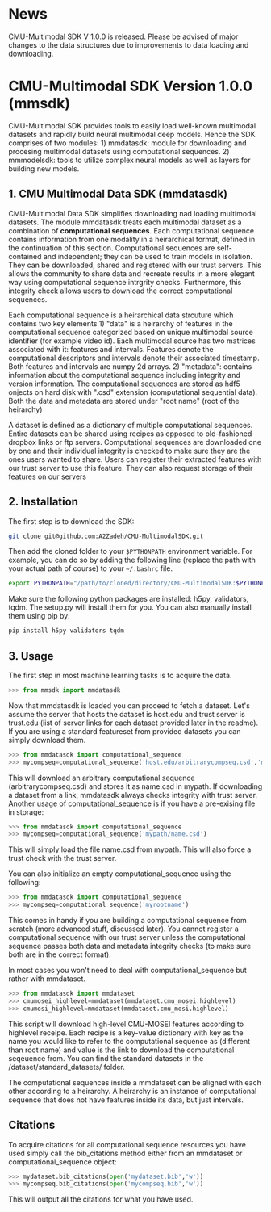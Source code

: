 # News

CMU-Multimodal SDK V 1.0.0 is released. Please be advised of major changes to the data structures due to improvements to data loading and downloading. 

# CMU-Multimodal SDK Version 1.0.0 (mmsdk)

CMU-Multimodal SDK provides tools to easily load well-known multimodal datasets and rapidly build neural multimodal deep models. Hence the SDK comprises of two modules: 1) mmdatasdk: module for downloading and procesing multimodal datasets using computational sequences. 2) mmmodelsdk: tools to utilize complex neural models as well as layers for building new models. 

## 1. CMU Multimodal Data SDK (mmdatasdk)

CMU-Multimodal Data SDK simplifies downloading nad loading multimodal datasets. The module mmdatasdk treats each multimodal dataset as a combination of **computational sequences**. Each computational sequence contains information from one modality in a heirarchical format, defined in the continuation of this section. Computational sequences are self-contained and independent; they can be used to train models in isolation. They can be downloaded, shared and registered with our trust servers. This allows the community to share data and recreate results in a more elegant way using computational sequence intrgrity checks. Furthermore, this integrity check allows users to download the correct computational sequences. 

Each computational sequence is a heirarchical data strcuture which contains two key elements 1) "data" is a heirarchy of features in the computational sequence categorized based on unique multimodal source identifier (for example video id). Each multimodal source has two matrices associated with it: features and intervals. Features denote the computational descriptors and intervals denote their associated timestamp. Both features and intervals are numpy 2d arrays. 2) "metadata": contains information about the computational sequence including integrity and version information. The computational sequences are stored as hdf5 onjects on hard disk with ".csd" extension (computational sequential data). Both the data and metadata are stored under "root name" (root of the heirarchy)

A dataset is defined as a dictionary of multiple computational sequences. Entire datasets can be shared using recipes as opposed to old-fashioned dropbox links or ftp servers. Computational sequences are downloaded one by one and their individual integrity is checked to make sure they are the ones users wanted to share. Users can register their extracted features with our trust server to use this feature. They can also request storage of their features on our servers 




## 2. Installation

The first step is to download the SDK:

```bash
git clone git@github.com:A2Zadeh/CMU-MultimodalSDK.git
```

Then add the cloned folder to your `$PYTHONPATH` environment variable. For example, you can do so by adding the following line (replace the path with your actual path of course) to your `~/.bashrc` file. 

```bash
export PYTHONPATH="/path/to/cloned/directory/CMU-MultimodalSDK:$PYTHONPATH"
```

Make sure the following python packages are installed: h5py, validators, tqdm. The setup.py will install them for you. You can also manually install them using pip by:

```bash
pip install h5py validators tqdm
```

## 3. Usage

The first step in most machine learning tasks is to acquire the data. 

```python
>>> from mmsdk import mmdatasdk
```

Now that mmdatasdk is loaded you can proceed to fetch a dataset. Let's assume the server that hosts the dataset is host.edu and trust server is trust.edu (list of server links for each dataset provided later in the readme). 
If you are using a standard featureset from provided datasets you can simply download them. 

```python
>>> from mmdatasdk import computational_sequence
>>> mycompseq=computational_sequence('host.edu/arbitrarycompseq.csd','mypath/name.csd')
```

This will download an arbitrary computational sequence (arbitrarycompseq.csd) and stores it as name.csd in mypath. If downloading a dataset from a link, mmdatasdk always checks integrity with trust server. Another usage of computational_sequence is if you have a pre-exising file in storage:

```python
>>> from mmdatasdk import computational_sequence
>>> mycompseq=computational_sequence('mypath/name.csd')
```

This will simply load the file name.csd from mypath. This will also force a trust check with the trust server. 

You can also initialize an empty computational_sequence using the following: 

```python
>>> from mmdatasdk import computational_sequence
>>> mycompseq=computational_sequence('myrootname')
```

This comes in handy if you are building a computational sequence from scratch (more advanced stuff, discussed later). You cannot register a computational sequence with our trust server unless the computational sequence passes both data and metadata integrity checks (to make sure both are in the correct format). 

In most cases you won't need to deal with computational_sequence but rather with mmdataset. 

```python
>>> from mmdatasdk import mmdataset
>>> cmumosei_highlevel=mmdataset(mmdataset.cmu_mosei.highlevel)
>>> cmumosi_highlevel=mmdataset(mmdataset.cmu_mosi.highlevel)
```

This script will download high-level CMU-MOSEI features according to highlevel receipe. Each recipe is a key-value dictionary with key as the name you would like to refer to the computational sequence as (different than root name) and value is the link to download the computational seqeuence from. You can find the standard datasets in the /dataset/standard_datasets/ folder. 

The computational sequences inside a mmdataset can be aligned with each other according to a heirarchy. A heirarchy is an instance of computational sequence that does not have features inside its data, but just intervals. 


## Citations
To acquire citations for all computational sequence resources you have used simply call the bib_citations method either from an mmdataset or computational_sequence object:	

```python
>>> mydataset.bib_citations(open('mydataset.bib','w'))
>>> mycompseq.bib_citations(open('mycompseq.bib','w'))
```
	
This will output all the citations for what you have used. 
